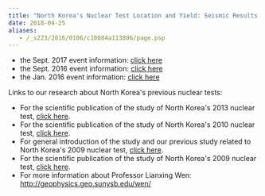 ```yaml
---
title: "North Korea's Nuclear Test Location and Yield: Seismic Results from USTC"
date: 2018-04-25
aliases:
   - /_s223/2016/0106/c10084a113806/page.psp
---
```


- the Sept. 2017 event information: [click here](/en/nk-nuclear-test-20170903)
- the Sept. 2016 event information: [click here](/en/nk-nuclear-test-20160909)
- the Jan. 2016 event information: [click here](/en/nk-nuclear-test-20160106/)


Links to our research about North Korea's previous nuclear tests:


- For the scientific publication of the study of North Korea's 2013 nuclear test, [click here](http://222.195.83.195/wen/Reprints/ZhangWen13GRL.pdf).
- For the scientific publication of the study of North Korea's 2010 nuclear test, [click here](http://srl.geoscienceworld.org/content/early/2014/11/13/02201401170.full).
- For general introduction of the study and our previous study related to North Korea's 2009 nuclear test, [click here](http://geophysics.geo.sunysb.edu/wen/NK/index_2009.html).
- For the scientific publication of the study of North Korea's 2009 nuclear test, [click here](http://srl.geoscienceworld.org/cgi/content/extract/81/1/26).
- For more information about Professor Lianxing Wen: http://geophysics.geo.sunysb.edu/wen/
